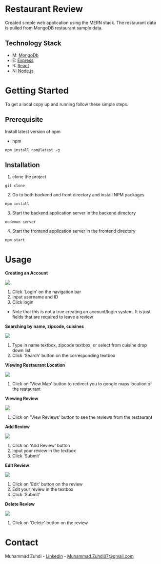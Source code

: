 # Restaurant Review
Created simple web application using the MERN stack. The restaurant data is pulled from MongoDB restaurant sample data. 
## Technology Stack
* M: [MongoDb](https://www.mongodb.com/)
* E: [Express](https://expressjs.com//)
* R: [React](https://reactjs.org/)
* N: [Node.js](https://nodejs.org/en/)

# Getting Started
To get a local copy up and running follow these simple steps.

## Prerequisite
Install latest version of npm
* npm

``` npm install npm@latest -g ```

## Installation
1. clone the project

``` git clone ```

2. Go to both backend and front directory and install NPM packages

``` npm install ```

3. Start the backend application server in the backend directory

``` nodemon server ```

4. Start the frontend application server in the frontend directory

``` npm start ```

# Usage

**Creating an Account**

![](https://github.com/mzuhdi/MERN_RestaurantReview/blob/main/restaurant-reviews/images/login.gif)

1. Click 'Login' on the navigation bar
2. Input username and ID
3. Click login

*  Note that this is not a true creating an account/login system. It is just fields that are required to leave a review

**Searching by name, zipcode, cuisines**

![](https://github.com/mzuhdi/MERN_RestaurantReview/blob/main/restaurant-reviews/images/filter.gif)

1. Type in name textbox, zipcode textbox, or select from cuisine drop down list
2. Click 'Search' button on the corresponding textbox

**Viewing Restaurant Location**

![](https://github.com/mzuhdi/MERN_RestaurantReview/blob/main/restaurant-reviews/images/view%20location.gif)

1. Click on 'View Map' button to redirect you to google maps location of the restaurant

**Viewing Review**

![](https://github.com/mzuhdi/MERN_RestaurantReview/blob/main/restaurant-reviews/images/view%20review.gif)

1. Click on 'View Reviews' button to see the reviews from the restaurant

**Add Review**

![](https://github.com/mzuhdi/MERN_RestaurantReview/blob/main/restaurant-reviews/images/add%20Review.gif)

1. Click on 'Add Review' button
2. Input your review in the textbox
3. Click 'Submit'

**Edit Review**

![](https://github.com/mzuhdi/MERN_RestaurantReview/blob/main/restaurant-reviews/images/edit%20review.gif)

1. Click on 'Edit' button on the review
2. Edit your review in the textbox
3. Click 'Submit'

**Delete Review**

![](https://github.com/mzuhdi/MERN_RestaurantReview/blob/main/restaurant-reviews/images/delete%20review.gif)

1. Click on 'Delete' button on the review

# Contact
Muhammad Zuhdi - [LinkedIn](https://www.linkedin.com/in/muhammad-zuhdi-ist/) - [Muhammad.Zuhdi07@gmail.com](mailto:muhammad.zuhdi07@gmail.com)


